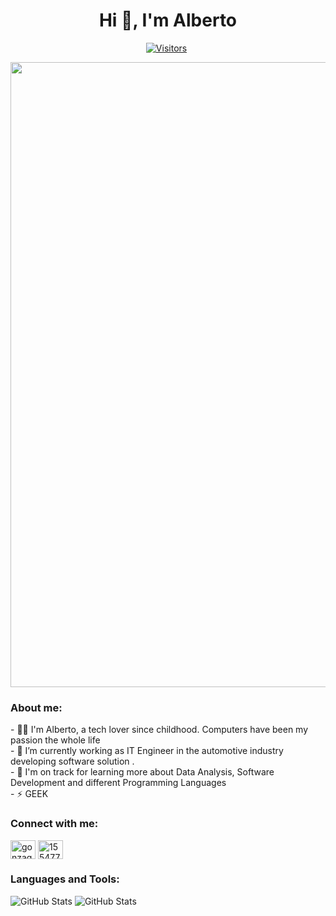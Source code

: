 <h1 align="center">Hi 👋, I'm Alberto</h1>
<!-- SUBTITULO
<h3 align="center">A passionate engineer from Spain</h3>
-->

<p align="center">
  <a href="https://github.com/Albertosogasol"><img loading="lazy" src="https://hits.sh/github.com/Albertosogasol.svg?label=Visitors&color=white&labelColor=blue" alt="Visitors"></a> 
  <a href="https://github.com/Albertosogaso"><img loading="lazy" src="https://komarev.com/ghpvc/?username=Albertosogasol" width="1" height="1" /></a>
</p>


<div id="header" align="center">
  <img src="https://careers.dft.gov.uk/wp-content/uploads/2022/10/DVLA-Software-Developer-Blog-Banner.png" width="1000"/>
</div>


<h3 align="left">About me:</h3>
<p>
- 🙋‍♂️ I'm Alberto, a tech lover since childhood. Computers have been my passion the whole life <br>
- 🔭 I’m currently working as IT Engineer in the automotive industry developing software solution .<br>
- 🌱 I'm on track for learning more about Data Analysis, Software Development and different Programming Languages<br>
- ⚡ GEEK<br>
</p>



<h3 align="left">Connect with me:</h3>
<p align="left">
<a href="https://linkedin.com/in/gonzagaalberto" target="blank"><img align="center" src="https://raw.githubusercontent.com/rahuldkjain/github-profile-readme-generator/master/src/images/icons/Social/linked-in-alt.svg" alt="gonzagaalberto" height="30" width="40" /></a>
<a href="https://stackoverflow.com/users/15547746" target="blank"><img align="center" src="https://raw.githubusercontent.com/rahuldkjain/github-profile-readme-generator/master/src/images/icons/Social/stack-overflow.svg" alt="15547746" height="30" width="40" /></a>
</p>

<h3 align="left">Languages and Tools:</h3>
<!--
<p align="left"> <a href="https://www.arduino.cc/" target="_blank" rel="noreferrer"> <img src="https://cdn.worldvectorlogo.com/logos/arduino-1.svg" alt="arduino" width="40" height="40"/> </a> <a href="https://www.w3schools.com/cs/" target="_blank" rel="noreferrer"> <img src="https://raw.githubusercontent.com/devicons/devicon/master/icons/csharp/csharp-original.svg" alt="csharp" width="40" height="40"/> </a> <a href="https://dotnet.microsoft.com/" target="_blank" rel="noreferrer"> <img src="https://raw.githubusercontent.com/devicons/devicon/master/icons/dot-net/dot-net-original-wordmark.svg" alt="dotnet" width="40" height="40"/> </a> <a href="https://git-scm.com/" target="_blank" rel="noreferrer"> <img src="https://www.vectorlogo.zone/logos/git-scm/git-scm-icon.svg" alt="git" width="40" height="40"/> </a> <a href="https://www.linux.org/" target="_blank" rel="noreferrer"> <img src="https://raw.githubusercontent.com/devicons/devicon/master/icons/linux/linux-original.svg" alt="linux" width="40" height="40"/> </a> <a href="https://www.microsoft.com/en-us/sql-server" target="_blank" rel="noreferrer"> <img src="https://www.svgrepo.com/show/303229/microsoft-sql-server-logo.svg" alt="mssql" width="40" height="40"/> </a> <a href="https://www.mysql.com/" target="_blank" rel="noreferrer"> <img src="https://raw.githubusercontent.com/devicons/devicon/master/icons/mysql/mysql-original-wordmark.svg" alt="mysql" width="40" height="40"/> </a> <a href="https://www.photoshop.com/en" target="_blank" rel="noreferrer"> <img src="https://raw.githubusercontent.com/devicons/devicon/master/icons/photoshop/photoshop-line.svg" alt="photoshop" width="40" height="40"/> </a> <a href="https://www.python.org" target="_blank" rel="noreferrer"> <img src="https://raw.githubusercontent.com/devicons/devicon/master/icons/python/python-original.svg" alt="python" width="40" height="40"/> </a> </p>
<h3 align="left">Stats:</h3>
<p><img align="left" src="https://github-readme-stats.vercel.app/api/top-langs?username=albertosogasol&show_icons=true&locale=en&layout=compact" alt="albertosogasol" /></p>

<p>&nbsp;<img align="center" src="https://github-readme-stats.vercel.app/api?username=albertosogasol&show_icons=true&locale=en" alt="albertosogasol" /></p>
-->

![GitHub Stats](https://github-readme-stats.vercel.app/api/top-langs/?username=Albertosogasol&theme=default&show_icons=true&hide_border=true&layout=compact)
![GitHub Stats](https://github-readme-stats.vercel.app/api?username=Albertosogasol&theme=default&show_icons=true&hide_border=true&count_private=true)





<!-- 
****************************************************************************************COMENTARIOS****************************************************************************************

**Albertosogasol/Albertosogasol** is a ✨ _special_ ✨ repository because its `README.md` (this file) appears on your GitHub profile.

Here are some ideas to get you started:

<p>
- 🔭 I’m currently working as IT Engineer in the automotive indsutry developing software solution .<br>
- 🌱 I'm on track for learning more about Data Analysis, Software Development and different Programming Languages<br>
- 👯 I’m looking to collaborate on ...<br>
- 🤔 I’m looking for help with ...<br>
- 💬 Ask me about ...<br>
- 📫 How to reach me: ...<br>
- 😄 Pronouns: ...<br>
- ⚡ GEEK<br>
</p>
<div id="header" align="center">
  <img src="https://media.giphy.com/media/v1.Y2lkPTc5MGI3NjExMnkwN2lleTZ6ZXlrYXZxeGtqZjU0ZnRocmY3a3c2dmQ5bmRwODV5ciZlcD12MV9pbnRlcm5hbF9naWZfYnlfaWQmY3Q9Zw/KGhpQ5NMoWKQurlHwI/giphy.gif" width="100"/>
</div>
-->
